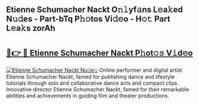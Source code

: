 ## Etienne Schumacher Nackt O𝚗𝚕yf𝚊ns L𝚎a𝚔ed N𝚞𝚍es - Part-bTq P𝚑𝚘tos Vi𝚍𝚎o - H𝚘𝚝 Part L𝚎a𝚔s zorAh

# <h2><a href="http://kf6bfa7.oniu.top/?m=Etienne+Schumacher+Nackt">🔗👉 🔴 Etienne Schumacher Nackt P𝚑ot𝚘𝚜 V𝚒d𝚎o</a></h2>

[![Etienne Schumacher Nackt Nu𝚍e𝚜](https://i.imgur.com/0qMVB7G.gif)](http://kf6bfa7.oniu.top/?m=Etienne+Schumacher+Nackt)
Online performer and digital artist Etienne Schumacher Nackt, famed for publishing dance and lifestyle tutorials through solo and collaborative dance acts and compact clips. Innovative director Etienne Schumacher Nackt, famed for their remarkable abilities and achievements in guiding film and theater productions.  
